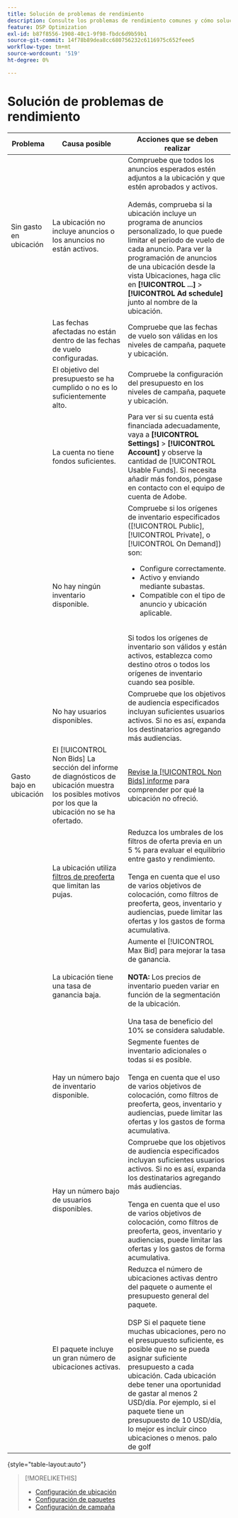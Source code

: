 ```yaml
---
title: Solución de problemas de rendimiento
description: Consulte los problemas de rendimiento comunes y cómo solucionarlos.
feature: DSP Optimization
exl-id: b87f8556-1908-40c1-9f98-fbdc6d9b59b1
source-git-commit: 14f78b89dea8cc680756232c6116975c652feee5
workflow-type: tm+mt
source-wordcount: '519'
ht-degree: 0%

---
```


# Solución de problemas de rendimiento

| Problema | Causa posible | Acciones que se deben realizar |
| --- | --- | --- |
| Sin gasto en ubicación | La ubicación no incluye anuncios o los anuncios no están activos. | Compruebe que todos los anuncios esperados estén adjuntos a la ubicación y que estén aprobados y activos.<br><br>Además, comprueba si la ubicación incluye un programa de anuncios personalizado, lo que puede limitar el periodo de vuelo de cada anuncio. Para ver la programación de anuncios de una ubicación desde la vista Ubicaciones, haga clic en  **[!UICONTROL ...]** > **[!UICONTROL Ad schedule]** junto al nombre de la ubicación. |
|  | Las fechas afectadas no están dentro de las fechas de vuelo configuradas. | Compruebe que las fechas de vuelo son válidas en los niveles de campaña, paquete y ubicación. |
|  | El objetivo del presupuesto se ha cumplido o no es lo suficientemente alto. | Compruebe la configuración del presupuesto en los niveles de campaña, paquete y ubicación. |
|  | La cuenta no tiene fondos suficientes. | Para ver si su cuenta está financiada adecuadamente, vaya a **[!UICONTROL Settings]** > **[!UICONTROL Account]** y observe la cantidad de [!UICONTROL Usable Funds]. Si necesita añadir más fondos, póngase en contacto con el equipo de cuenta de Adobe. |
|  | No hay ningún inventario disponible. | Compruebe si los orígenes de inventario especificados ([!UICONTROL Public], [!UICONTROL Private], o [!UICONTROL On Demand]) son:<ul><li>Configure correctamente.</li><li>Activo y enviando mediante subastas.</li><li>Compatible con el tipo de anuncio y ubicación aplicable.</li></ul><br>Si todos los orígenes de inventario son válidos y están activos, establezca como destino otros o todos los orígenes de inventario cuando sea posible. |
|  | No hay usuarios disponibles. | Compruebe que los objetivos de audiencia especificados incluyan suficientes usuarios activos. Si no es así, expanda los destinatarios agregando más audiencias. |
| Gasto bajo en ubicación | El [!UICONTROL Non Bids] La sección del informe de diagnósticos de ubicación muestra los posibles motivos por los que la ubicación no se ha ofertado. | [Revise la [!UICONTROL Non Bids] informe](/help/dsp/campaign-management/reports/placement-diagnostics.md) para comprender por qué la ubicación no ofreció.  <!-- add link/edit text when file available: See the [in-depth guide to possible Non-Bid Reasons (NBR)](link) for more information. --> |
|  | La ubicación utiliza [filtros de preoferta](/help/dsp/campaign-management/placements/placement-settings.md) que limitan las pujas. | Reduzca los umbrales de los filtros de oferta previa en un 5 % para evaluar el equilibrio entre gasto y rendimiento. <!-- wording? and are users just supposed to manually monitor whether it makes a difference? --><br><br>Tenga en cuenta que el uso de varios objetivos de colocación, como filtros de preoferta, geos, inventario y audiencias, puede limitar las ofertas y los gastos de forma acumulativa. |
|  | La ubicación tiene una tasa de ganancia baja. | Aumente el [!UICONTROL Max Bid] para mejorar la tasa de ganancia.<br><br><b>NOTA:</b> Los precios de inventario pueden variar en función de la segmentación de la ubicación.<br><br>Una tasa de beneficio del 10% se considera saludable. |
|  | Hay un número bajo de inventario disponible. | Segmente fuentes de inventario adicionales o todas si es posible.<br><br>Tenga en cuenta que el uso de varios objetivos de colocación, como filtros de preoferta, geos, inventario y audiencias, puede limitar las ofertas y los gastos de forma acumulativa. |
|  | Hay un número bajo de usuarios disponibles. | Compruebe que los objetivos de audiencia especificados incluyan suficientes usuarios activos. Si no es así, expanda los destinatarios agregando más audiencias.<br><br>Tenga en cuenta que el uso de varios objetivos de colocación, como filtros de preoferta, geos, inventario y audiencias, puede limitar las ofertas y los gastos de forma acumulativa. |
|  | El paquete incluye un gran número de ubicaciones activas. | Reduzca el número de ubicaciones activas dentro del paquete o aumente el presupuesto general del paquete.<br><br>DSP Si el paquete tiene muchas ubicaciones, pero no el presupuesto suficiente, es posible que no se pueda asignar suficiente presupuesto a cada ubicación. Cada ubicación debe tener una oportunidad de gastar al menos 2 USD/día. Por ejemplo, si el paquete tiene un presupuesto de 10 USD/día, lo mejor es incluir cinco ubicaciones o menos. palo de golf |

{style=&quot;table-layout:auto&quot;}

>[!MORELIKETHIS]
>
>* [Configuración de ubicación](/help/dsp/campaign-management/placements/placement-settings.md)
>* [Configuración de paquetes](/help/dsp/campaign-management/packages/package-settings.md)
>* [Configuración de campaña](/help/dsp/campaign-management/campaigns/campaign-settings.md)

